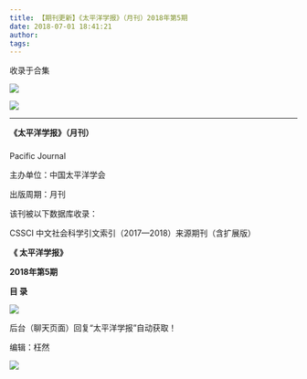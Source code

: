 ```yaml
---
title: 【期刊更新】《太平洋学报》（月刊）2018年第5期
date: 2018-07-01 18:41:21
author: 
tags: 
---
```



收录于合集

![](/images/3685/2.gif)

  

  

![](/images/3685/3.jpeg)

****

**《太平洋学报》（月刊）**

###

###

###

###

Pacific Journal

主办单位：中国太平洋学会

出版周期：月刊

该刊被以下数据库收录：

CSSCI 中文社会科学引文索引（2017—2018）来源期刊（含扩展版）

  

 **《 太平洋学报》**

 **2018年第5期**

 **目 录**

 **![](/images/3685/4.png)**

后台（聊天页面）回复“太平洋学报”自动获取！

编辑：枉然

![](/images/3685/5.gif)

  


